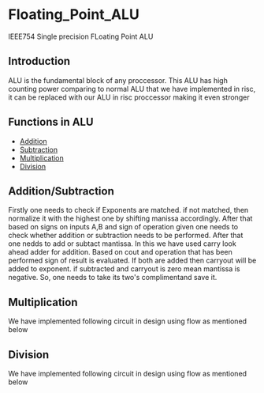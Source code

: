 # Floating_Point_ALU
IEEE754 Single precision FLoating Point ALU

## Introduction
ALU is the fundamental block of any proccessor. This ALU has high counting power comparing to normal ALU that we have implemented in risc, it can be replaced with our ALU in risc proccessor making it even stronger

## Functions in ALU
- [Addition](https://github.com/Sairamakula1999/Floating_Point_ALU/blob/main/README.md#additionsubtraction)
- [Subtraction](https://github.com/Sairamakula1999/Floating_Point_ALU/blob/main/README.md#additionsubtraction)
- [Multiplication](https://github.com/Sairamakula1999/Floating_Point_ALU/blob/main/README.md#Multiplication)
- [Division](https://github.com/Sairamakula1999/Floating_Point_ALU/blob/main/README.md#Division)

## Addition/Subtraction
Firstly one needs to check if Exponents are matched. if not matched, then normalize it with the highest one by shifting manissa accordingly. After that based on signs on inputs A,B and sign of operation given one needs to check whether addition or subtraction needs to be performed. After that one nedds to add or subtact mantissa. In this we have used carry look ahead adder for addition. Based on cout and operation that has been performed sign of result is evaluated. If both are added then carryout will be added to exponent. if subtracted and carryout is zero mean mantissa is negative. So, one needs to take its two's complimentand save it.

## Multiplication
We have implemented following circuit in design using flow as mentioned below

## Division
We have implemented following circuit in design using flow as mentioned below
